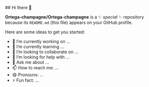 [
](https://www.canva.com/design/DAGwN8vQgBA/udninMynkpR3EwGrpQH77A/edit?utm_content=DAGwN8vQgBA&utm_campaign=designshare&utm_medium=link2&utm_source=sharebutton)## Hi there 👋 

**Ortega-champagne/Ortega-champagne** is a ✨ _special_ ✨ repository because its `README.md` (this file) appears on your GitHub profile.

Here are some ideas to get you started:

- 🔭 I’m currently working on ...
- 🌱 I’m currently learning ...
- 👯 I’m looking to collaborate on ...
- 🤔 I’m looking for help with ...
- 💬 Ask me about ...
- 📫 How to reach me: ...
- 😄 Pronouns: ...
- ⚡ Fun fact: ...
